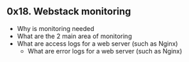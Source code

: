 ## 0x18. Webstack monitoring

- Why is monitoring needed
- What are the 2 main area of monitoring
- What are access logs for a web server (such as Nginx)
	- What are error logs for a web server (such as Nginx)
